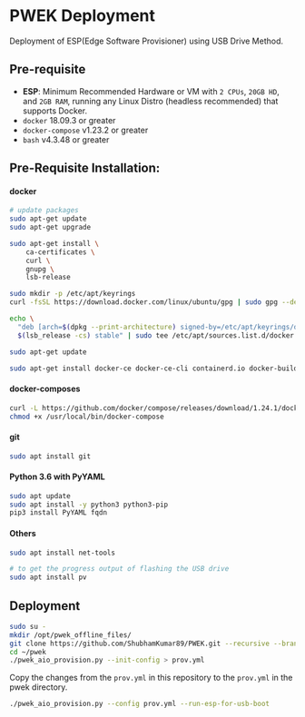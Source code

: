 # PWEK Deployment

Deployment of ESP(Edge Software Provisioner) using USB Drive Method.

## Pre-requisite

 - **ESP**: Minimum Recommended Hardware or VM with `2 CPUs`, `20GB HD`, and `2GB RAM`, running any Linux Distro (headless recommended) that supports Docker.
 - `docker` 18.09.3 or greater
 - `docker-compose` v1.23.2 or greater
 - `bash` v4.3.48 or greater

## Pre-Requisite Installation:

#### docker

```bash
# update packages
sudo apt-get update
sudo apt-get upgrade

sudo apt-get install \
    ca-certificates \
    curl \
    gnupg \
    lsb-release

sudo mkdir -p /etc/apt/keyrings
curl -fsSL https://download.docker.com/linux/ubuntu/gpg | sudo gpg --dearmor -o /etc/apt/keyrings/docker.gpg

echo \
  "deb [arch=$(dpkg --print-architecture) signed-by=/etc/apt/keyrings/docker.gpg] https://download.docker.com/linux/ubuntu \
  $(lsb_release -cs) stable" | sudo tee /etc/apt/sources.list.d/docker.list > /dev/null

sudo apt-get update

sudo apt-get install docker-ce docker-ce-cli containerd.io docker-buildx-plugin docker-compose-plugin
```

#### docker-composes

```bash
curl -L https://github.com/docker/compose/releases/download/1.24.1/docker-compose-`uname -s`-`uname -m` -o /usr/local/bin/docker-compose
chmod +x /usr/local/bin/docker-compose
```

#### git

```bash
sudo apt install git
```

#### Python 3.6 with PyYAML

```bash
sudo apt update
sudo apt install -y python3 python3-pip
pip3 install PyYAML fqdn
```

#### Others

```bash
sudo apt install net-tools

# to get the progress output of flashing the USB drive
sudo apt install pv 
```

## Deployment

```bash
sudo su -
mkdir /opt/pwek_offline_files/
git clone https://github.com/ShubhamKumar89/PWEK.git --recursive --branch=main ~/pwek
cd ~/pwek
./pwek_aio_provision.py --init-config > prov.yml
```

Copy the changes from the `prov.yml` in this repository to the `prov.yml` in the pwek directory.

```bash
./pwek_aio_provision.py --config prov.yml --run-esp-for-usb-boot
```
